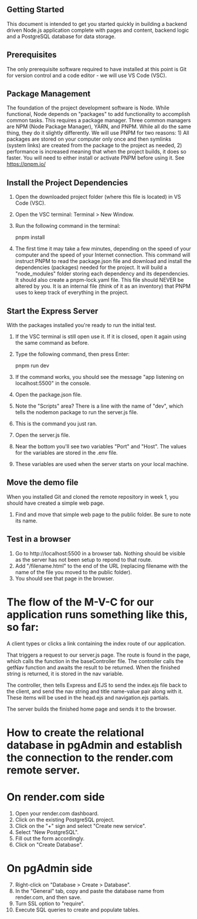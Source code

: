 ## Getting Started

This document is intended to get you started quickly in building a backend driven Node.js application complete with pages and content, backend logic and a PostgreSQL database for data storage.
## Prerequisites

The only prerequisite software required to have installed at this point is Git for version control and a code editor - we will use VS Code (VSC).

## Package Management

The foundation of the project development software is Node. While functional, Node depends on "packages" to add functionality to accomplish common tasks. This requires a package manager. Three common managers are NPM (Node Package Manager), YARN, and PNPM. While all do the same thing, they do it slightly differently. We will use PNPM for two reasons: 1) All packages are stored on your computer only once and then symlinks (system links) are created from the package to the project as needed, 2) performance is increased meaning that when the project builds, it does so faster.
You will need to either install or activate PNPM before using it. See https://pnpm.io/

## Install the Project Dependencies

1. Open the downloaded project folder (where this file is located) in VS Code (VSC).
2. Open the VSC terminal: Terminal > New Window.
3. Run the following command in the terminal:

    pnpm install

4. The first time it may take a few minutes, depending on the speed of your computer and the speed of your Internet connection. This command will instruct PNPM to read the package.json file and download and install the dependencies (packages) needed for the project. It will build a "node_modules" folder storing each dependency and its dependencies. It should also create a pnpm-lock.yaml file. This file should NEVER be altered by you. It is an internal file (think of it as an inventory) that PNPM uses to keep track of everything in the project.

## Start the Express Server

With the packages installed you're ready to run the initial test.
1. If the VSC terminal is still open use it. If it is closed, open it again using the same command as before.
2. Type the following command, then press Enter:

    pnpm run dev

3. If the command works, you should see the message "app listening on localhost:5500" in the console.
4. Open the package.json file.
5. Note the "Scripts" area? There is a line with the name of "dev", which tells the nodemon package to run the server.js file.
6. This is the command you just ran.
7. Open the server.js file.
8. Near the bottom you'll see two variables "Port" and "Host". The values for the variables are stored in the .env file.
9. These variables are used when the server starts on your local machine.

## Move the demo file

When you installed Git and cloned the remote repository in week 1, you should have created a simple web page.
1. Find and move that simple web page to the public folder. Be sure to note its name.
## Test in a browser

1. Go to http://localhost:5500 in a browser tab. Nothing should be visible as the server has not been setup to repond to that route.
2. Add "/filename.html" to the end of the URL (replacing filename with the name of the file you moved to the public folder).
3. You should see that page in the browser.

# The flow of the M-V-C for our application runs something like this, so far:

A client types or clicks a link containing the index route of our application.

That triggers a request to our server.js page.
The route is found in the page, which calls the function in the baseController file.
The controller calls the getNav function and awaits the result to be returned.
When the finished string is returned, it is stored in the nav variable.

The controller, then tells Express and EJS to send the index.ejs file back to the client, and send the nav string and title name-value pair along with it. These items will be used in the head.ejs and navigation.ejs partials.

The server builds the finished home page and sends it to the browser.

# How to create the relational database in pgAdmin and establish the connection to the render.com remote server.

# On render.com side

1. Open your render.com dashboard.
2. Click on the existing PostgreSQL project.
3. Click on the "+" sign and select "Create new service".
4. Select "New PostgreSQL".
5. Fill out the form accordingly.
6. Click on "Create Database".

# On pgAdmin side

7. Right-click on "Database > Create > Database".
8. In the "General" tab, copy and paste the database name from render.com, and then save.
9. Turn SSL option to "require".
10. Execute SQL queries to create and populate tables. 